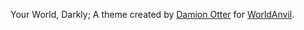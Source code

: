 Your World, Darkly; A theme created by [Damion Otter](https://worldanvil.com/author/Oneriwien) for [WorldAnvil](https://worldanvil.com/).
